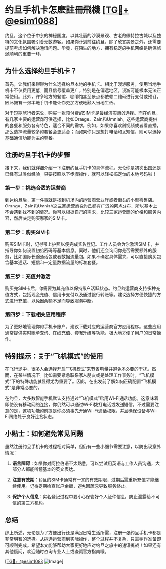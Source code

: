 # 约旦手机卡怎麽註冊飛機 [[TG💪+ @esim1088](https://t.me/s/esim1088)]

约旦，这个位于中东的神秘国度，以其壮丽的沙漠景观、古老的佩特拉古城以及独特的文化氛围吸引着无数游客。如果你计划前往约旦，除了欣赏美景之外，还需要提前考虑如何解决通讯问题。毕竟，在陌生的地方，拥有稳定的手机网络是确保旅途顺利的重要一环。

## 为什么选择约旦手机卡？

首先，让我们来聊聊为什么选择约旦本地的手机卡。相比于漫游服务，使用当地手机卡不仅费用更低，而且信号覆盖更广，特别是在偏远地区，漫游可能根本无法正常使用。此外，许多地方的餐馆、咖啡馆甚至景点都依赖二维码进行支付或预订，因此拥有一张本地手机卡能让你更加方便地融入当地生活。

对于短期旅行者来说，购买一张预付费的SIM卡是最经济实惠的选择。而在约旦，有几家主要的运营商可供选择，比如Orange、Zain和Umniah。这些运营商提供的套餐和服务各有特色，适合不同的需求。例如，如果你喜欢刷视频或者看直播，那么选择流量较多的套餐会更适合；而如果你只是想打电话和发短信，则可以选择基础通信功能为主的套餐。

## 注册约旦手机卡的步骤

接下来，我们就详细介绍一下注册约旦手机卡的具体流程。无论你是初次出国还是已经有过类似经验，只要按照以下步骤操作，就可以轻松搞定你的本地号码啦！

### 第一步：挑选合适的运营商

到达约旦后，第一件事就是找到机场内的运营商营业厅或者街头的小型零售店。Orange、Zain和Umniah这三家运营商在约旦都有广泛的网点分布，所以基本上不会遇到找不到的情况。你可以根据自己的需求，比较三家运营商的价格和服务内容，然后决定购买哪家的SIM卡。

### 第二步：购买SIM卡

购买SIM卡时，记得带上护照以便完成实名登记。工作人员会为你激活SIM卡，并指导你如何设置初始密码等基本信息。同时，他们还会询问你是否需要额外的服务，比如国际长途通话包或者数据流量包。如果不确定具体需求，可以直接购买包含基本通话、短信和一定量数据流量的标准套餐。

### 第三步：充值并激活

购买完SIM卡后，你需要为其充值以保持账户活跃状态。约旦的运营商支持多种充值方式，包括现金充值、信用卡支付以及通过银行转账等。建议选择方便快捷的方式进行充值，以免因余额不足而导致服务中断。

### 第四步：下载相关应用程序

为了更好地管理你的手机卡账户，建议下载对应的运营商官方应用程序。这些应用通常提供实时账单查询、在线充值、套餐升级等功能，极大地方便了用户的日常操作。

## 特别提示：关于“飞机模式”的使用

在飞行途中，很多人会选择开启“飞机模式”来节省电量并避免不必要的干扰。然而，在某些情况下，比如需要紧急联系家人朋友或是处理工作事务时，“飞机模式”下的特殊功能就显得尤为重要了。因此，在出发前了解如何正确配置“飞机模式”是非常必要的。

在约旦，大多数智能手机默认支持通过“飞机模式”启用Wi-Fi通话功能。这意味着即使没有移动网络连接，你仍然可以通过Wi-Fi拨打电话或发送短信。不过需要注意的是，这项功能的前提是你必须事先开通Wi-Fi通话权限，并且确保设备与Wi-Fi网络处于良好连接状态。

## 小贴士：如何避免常见问题

虽然注册约旦手机卡的过程相对简单，但仍有一些小细节需要注意，以防出现意外情况：

1. **语言障碍**：如果你对阿拉伯语不太熟悉，可以尝试用英语与工作人员沟通，大部分人都能听懂基本的英文表达。
   
2. **注意有效期**：约旦的SIM卡通常有一定的有效期限，过期后需重新充值才能继续使用。记得定期检查账户余额，避免因疏忽导致服务终止。

3. **保护个人信息**：实名登记过程中要小心保管好个人证件信息，防止泄露给不可信的第三方机构。

## 总结

综上所述，无论是为了方便出行还是满足日常生活所需，注册一张约旦手机卡都是非常明智的选择。从挑选运营商到实际操作，整个过程并不复杂，只需稍作准备即可顺利完成。希望本文能够帮助大家更好地应对约旦之旅中的通讯挑战！如果还有其他疑问，欢迎随时咨询专业人士或查阅官方指南哦。

[[TG💪+ @esim1088](https://t.me/s/esim1088) ![Image](https://i.postimg.cc/4NQfJmqS/Snipaste-2025-05-13-00-14-12.png)]
